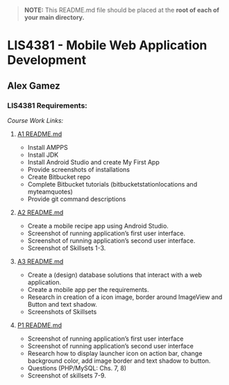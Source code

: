 > **NOTE:** This README.md file should be placed at the **root of each of your main directory.**

# LIS4381 - Mobile Web Application Development

## Alex Gamez

### LIS4381 Requirements:

*Course Work Links:*

1. [A1 README.md](a1/README.md "My A1 README.md file")
    - Install AMPPS
    - Install JDK
    - Install Android Studio and create My First App
    - Provide screenshots of installations
    - Create Bitbucket repo
    - Complete Bitbucket tutorials (bitbucketstationlocations and myteamquotes)
    - Provide git command descriptions

2. [A2 README.md](a2/README.md "My A2 README.md file")
	- Create a mobile recipe app using Android Studio.
	- Screenshot of running application’s first user interface.
	- Screenshot of running application’s second user interface.
	- Screenshot of Skillsets 1-3.
	
3. [A3 README.md](a3/README.md "My A3 README.md file")
	- Create a (design) database solutions that interact with a web application.
	- Create a mobile app per the requirements.
	- Research in creation of a icon image, border around ImageView and Button and text shadow.
	- Screenshots of Skillsets
	
4. [P1 README.md](p1/README.md "My P1 README.md file")
	- Screenshot of running application’s first user interface
	- Screenshot of running application’s second user interface
	- Research how to display launcher icon on action bar, change background color, add image border and text shadow to button.
	- Questions (PHP/MySQL: Chs. 7, 8)
	- Screenshot of skillsets 7-9.

	

